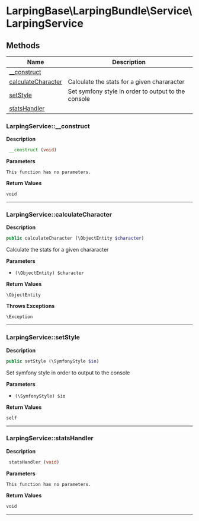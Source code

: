 # LarpingBase\LarpingBundle\Service\LarpingService

## Methods

| Name | Description |
|------|-------------|
|[\_\_construct](#larpingservice__construct)||
|[calculateCharacter](#larpingservicecalculatecharacter)|Calculate the stats for a given chararacter|
|[setStyle](#larpingservicesetstyle)|Set symfony style in order to output to the console|
|[statsHandler](#larpingservicestatshandler)||

### LarpingService::\_\_construct

**Description**

```php
 __construct (void)
```

**Parameters**

`This function has no parameters.`

**Return Values**

`void`

<hr />

### LarpingService::calculateCharacter

**Description**

```php
public calculateCharacter (\ObjectEntity $character)
```

Calculate the stats for a given chararacter

**Parameters**

*   `(\ObjectEntity) $character`

**Return Values**

`\ObjectEntity`

**Throws Exceptions**

`\Exception`

<hr />

### LarpingService::setStyle

**Description**

```php
public setStyle (\SymfonyStyle $io)
```

Set symfony style in order to output to the console

**Parameters**

*   `(\SymfonyStyle) $io`

**Return Values**

`self`

<hr />

### LarpingService::statsHandler

**Description**

```php
 statsHandler (void)
```

**Parameters**

`This function has no parameters.`

**Return Values**

`void`

<hr />
